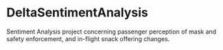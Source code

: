 # DeltaSentimentAnalysis
Sentiment Analysis project concerning passenger perception of mask  and safety enforcement, and in-flight snack offering changes. 
